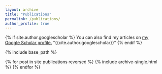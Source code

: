 ```yaml
---
layout: archive
title: "Publications"
permalink: /publications/
author_profile: true
---
```


{% if site.author.googlescholar %}
  You can also find my articles on <u><a href="https://scholar.google.com/citations?user=EfZbm40AAAAJ&hl=zh-CN">my Google Scholar profile</a>.</u> "{{cite.author.googlescholar}}"
{% endif %}

{% include base_path %}

{% for post in site.publications reversed %}
  {% include archive-single.html %}
{% endfor %}
